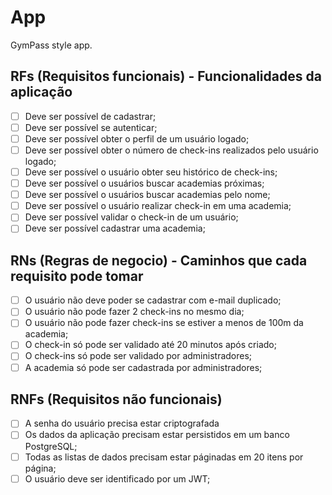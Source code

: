 # App

GymPass style app.

## RFs (Requisitos funcionais) - Funcionalidades da aplicação
- [ ] Deve ser possível de cadastrar;
- [ ] Deve ser possível se autenticar;
- [ ] Deve ser possível obter o perfil de um usuário logado;
- [ ] Deve ser possível obter o número de check-ins realizados pelo usuário logado;
- [ ] Deve ser possível o usuário obter seu histórico de check-ins;
- [ ] Deve ser possível o usuários buscar academias próximas;
- [ ] Deve ser possível o usuários buscar academias pelo nome;
- [ ] Deve ser possível o usuário realizar check-in em uma academia;
- [ ] Deve ser possível validar o check-in de um usuário;
- [ ] Deve ser possível cadastrar uma academia;

## RNs (Regras de negocio) - Caminhos que cada requisito pode tomar
- [ ] O usuário não deve poder se cadastrar com e-mail duplicado; 
- [ ] O usuário não pode fazer 2 check-ins no mesmo dia;
- [ ] O usuário não pode fazer check-ins se estiver a menos de 100m da academia;
- [ ] O check-in só pode ser validado até 20 minutos após criado;
- [ ] O check-ins só pode ser validado por administradores;
- [ ] A academia só pode ser cadastrada por administradores;

## RNFs (Requisitos não funcionais)
- [ ] A senha do usuário precisa estar criptografada
- [ ] Os dados da aplicação precisam estar persistidos em um banco PostgreSQL;
- [ ] Todas as listas de dados precisam estar páginadas em 20 itens por página;
- [ ] O usuário deve ser identificado por um JWT;